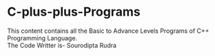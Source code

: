 # C-plus-plus-Programs
This content contains all the Basic to Advance Levels Programs of C++ Programming Language.
<br>
The Code Writter is- Sourodipta Rudra

